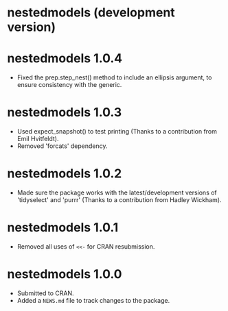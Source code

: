 # nestedmodels (development version)

# nestedmodels 1.0.4

* Fixed the prep.step_nest() method to include an ellipsis argument, to ensure consistency with the generic.

# nestedmodels 1.0.3

* Used expect_snapshot() to test printing (Thanks to a contribution from 
Emil Hvitfeldt).
* Removed 'forcats' dependency.

# nestedmodels 1.0.2

* Made sure the package works with the latest/development versions of 'tidyselect' and 'purrr' (Thanks to a contribution from Hadley Wickham).

# nestedmodels 1.0.1

* Removed all uses of `<<-` for CRAN resubmission.

# nestedmodels 1.0.0

* Submitted to CRAN.
* Added a `NEWS.md` file to track changes to the package.
